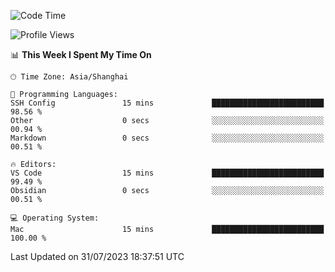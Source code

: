 <!--START_SECTION:waka-->
![Code Time](http://img.shields.io/badge/Code%20Time-126%20hrs%2035%20mins-blue)

![Profile Views](http://img.shields.io/badge/Profile%20Views-1-blue)

📊 **This Week I Spent My Time On** 

```text
🕑︎ Time Zone: Asia/Shanghai

💬 Programming Languages: 
SSH Config               15 mins             █████████████████████████   98.56 % 
Other                    0 secs              ░░░░░░░░░░░░░░░░░░░░░░░░░   00.94 % 
Markdown                 0 secs              ░░░░░░░░░░░░░░░░░░░░░░░░░   00.51 % 

🔥 Editors: 
VS Code                  15 mins             █████████████████████████   99.49 % 
Obsidian                 0 secs              ░░░░░░░░░░░░░░░░░░░░░░░░░   00.51 % 

💻 Operating System: 
Mac                      15 mins             █████████████████████████   100.00 % 
```


 Last Updated on 31/07/2023 18:37:51 UTC
<!--END_SECTION:waka-->